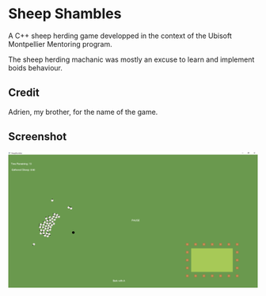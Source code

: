 # Sheep Shambles
A C++ sheep herding game developped in the context of the Ubisoft Montpellier Mentoring program.

The sheep herding machanic was mostly an excuse to learn and implement boids behaviour.

## Credit
 Adrien, my brother, for the name of the game.

## Screenshot
![](https://raw.githubusercontent.com/EFV0804/SheepHerding/main/screen_shot.PNG)
